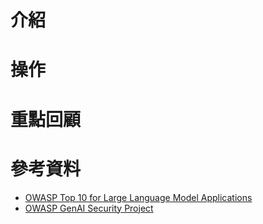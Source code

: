 # 介紹

# 操作

# 重點回顧

# 參考資料

- [OWASP Top 10 for Large Language Model Applications](https://owasp.org/www-project-top-10-for-large-language-model-applications/)
- [OWASP GenAI Security Project](https://genai.owasp.org/)
